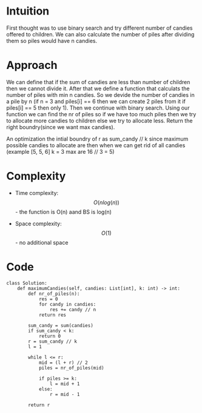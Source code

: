 # Intuition
First thought was to use binary search and try different number of candies offered to children. We can also calculate the number of piles after dividing them so piles would have n candies.

# Approach
We can define that if the sum of candies are less than number of children then we cannot divide it. After that we define a function that calculats the number of piles with min n candies. So we devide the number of candies in a pile by n (if n = 3 and piles[i] == 6 then we can create 2 piles from it if piles[i] == 5 then only 1). Then we continue with binary search. Using our function we can find the nr of piles so if we have too much piles then we try to allocate more candies to children else we try to allocate less. Return the right boundry(since we want max candies).

An optimization the intial boundry of r as sum_candy // k since maximum possible candies to allocate are then when we can get rid of all candies (example [5, 5, 6] k = 3 max are 16 // 3 = 5)

# Complexity
- Time complexity:
$$O(nlog(n))$$ - the function is O(n) aand BS is log(n)

- Space complexity:
$$O(1)$$ - no additional space

# Code
```python3 []
class Solution:
    def maximumCandies(self, candies: List[int], k: int) -> int:
        def nr_of_piles(n):
            res = 0
            for candy in candies:
                res += candy // n
            return res              

        sum_candy = sum(candies)
        if sum_candy < k:
            return 0
        r = sum_candy // k
        l = 1

        while l <= r:
            mid = (l + r) // 2
            piles = nr_of_piles(mid)

            if piles >= k:
                l = mid + 1
            else:
                r = mid - 1

        return r
            
```